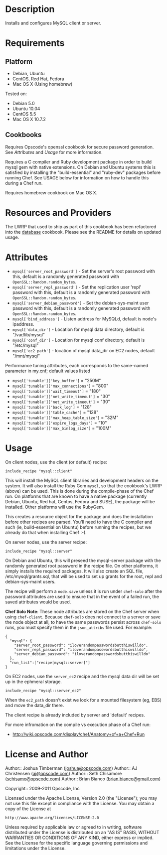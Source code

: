 Description
===========

Installs and configures MySQL client or server.

Requirements
============

Platform
--------

* Debian, Ubuntu
* CentOS, Red Hat, Fedora
* Mac OS X (Using homebrew)

Tested on:

* Debian 5.0
* Ubuntu 10.04
* CentOS 5.5
* Mac OS X 10.7.2

Cookbooks
---------

Requires Opscode's openssl cookbook for secure password generation. See _Attributes_ and _Usage_ for more information.

Requires a C compiler and Ruby development package in order to build mysql gem with native extensions. On Debian and Ubuntu systems this is satisfied by installing the "build-essential" and "ruby-dev" packages before running Chef. See USAGE below for information on how to handle this during a Chef run.

Requires homebrew cookbook on Mac OS X.

Resources and Providers
=======================

The LWRP that used to ship as part of this cookbook has been refactored into the [database](https://github.com/opscode/cookbooks/tree/master/database) cookbook.  Please see the README for details on updated usage.

Attributes
==========

* `mysql['server_root_password']` - Set the server's root password with this, default is a randomly generated password with `OpenSSL::Random.random_bytes`.
* `mysql['server_repl_password']` - Set the replication user 'repl' password with this, default is a randomly generated password with `OpenSSL::Random.random_bytes`.
* `mysql['server_debian_password']` - Set the debian-sys-maint user password with this, default is a randomly generated password with `OpenSSL::Random.random_bytes`.
* `mysql['bind_address']` - Listen address for MySQLd, default is node's ipaddress.
* `mysql['data_dir']` - Location for mysql data directory, default is "/var/lib/mysql"
* `mysql['conf_dir']` - Location for mysql conf directory, default is "/etc/mysql"
* `mysql['ec2_path']` - location of mysql data_dir on EC2 nodes, default "/mnt/mysql"

Performance tuning attributes, each corresponds to the same-named parameter in my.cnf; default values listed

* `mysql['tunable']['key_buffer']`          = "250M"
* `mysql['tunable']['max_connections']`     = "800"
* `mysql['tunable']['wait_timeout']`        = "180"
* `mysql['tunable']['net_write_timeout']`   = "30"
* `mysql['tunable']['net_write_timeout']`   = "30"
* `mysql['tunable']['back_log']`            = "128"
* `mysql['tunable']['table_cache']`         = "128"
* `mysql['tunable']['max_heap_table_size']` = "32M"
* `mysql['tunable']['expire_logs_days']`    = "10"
* `mysql['tunable']['max_binlog_size']`     = "100M"

Usage
=====

On client nodes, use the client (or default) recipe:

    include_recipe "mysql::client"

This will install the MySQL client libraries and development headers on the system. It will also install the Ruby Gem `mysql`, so that the cookbook's LWRP (above) can be used. This is done during the compile-phase of the Chef run. On platforms that are known to have a native package (currently Debian, Ubuntu, Red hat, Centos, Fedora and SUSE), the package will be installed. Other platforms will use the RubyGem.

This creates a resource object for the package and does the installation before other recipes are parsed. You'll need to have the C compiler and such (ie, build-essential on Ubuntu) before running the recipes, but we already do that when installing Chef :-).

On server nodes, use the server recipe:

    include_recipe "mysql::server"

On Debian and Ubuntu, this will preseed the mysql-server package with the randomly generated root password in the recipe file. On other platforms, it simply installs the required packages. It will also create an SQL file, /etc/mysql/grants.sql, that will be used to set up grants for the root, repl and debian-sys-maint users.

The recipe will perform a `node.save` unless it is run under `chef-solo` after the password attributes are used to ensure that in the event of a failed run, the saved attributes would be used.

**Chef Solo Note**: These node attributes are stored on the Chef server when using `chef-client`. Because `chef-solo` does not connect to a server or save the node object at all, to have the same passwords persist across `chef-solo` runs, you must specify them in the `json_attribs` file used. For example:

    {
      "mysql": {
        "server_root_password": "iloverandompasswordsbutthiswilldo",
        "server_repl_password": "iloverandompasswordsbutthiswilldo",
        "server_debian_password": "iloverandompasswordsbutthiswilldo"
      },
      "run_list":["recipe[mysql::server]"]
    }

On EC2 nodes, use the `server_ec2` recipe and the mysql data dir will be set up in the ephmeral storage.

    include_recipe "mysql::server_ec2"

When the `ec2_path` doesn't exist we look for a mounted filesystem (eg, EBS) and move the data_dir there.

The client recipe is already included by server and 'default' recipes.

For more infromation on the compile vs execution phase of a Chef run:

* http://wiki.opscode.com/display/chef/Anatomy+of+a+Chef+Run

License and Author
==================

Author:: Joshua Timberman (<joshua@opscode.com>)
Author:: AJ Christensen (<aj@opscode.com>)
Author:: Seth Chisamore (<schisamo@opscode.com>)
Author:: Brian Bianco (<brian.bianco@gmail.com>)

Copyright:: 2009-2011 Opscode, Inc

Licensed under the Apache License, Version 2.0 (the "License");
you may not use this file except in compliance with the License.
You may obtain a copy of the License at

    http://www.apache.org/licenses/LICENSE-2.0

Unless required by applicable law or agreed to in writing, software
distributed under the License is distributed on an "AS IS" BASIS,
WITHOUT WARRANTIES OR CONDITIONS OF ANY KIND, either express or implied.
See the License for the specific language governing permissions and
limitations under the License.
